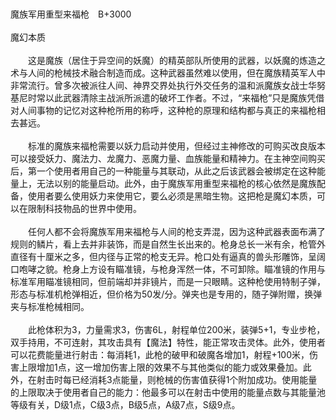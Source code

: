 <title>魔族军用重型来福枪</title>
<meta name="GENERATOR" content="WinCHM">
<meta http-equiv="Content-Type" content="text/html; charset=gb2312">
<br>
<br>魔族军用重型来福枪　B+3000 
<br>
<br>魔幻本质
<br>
<br>　　这是魔族（居住于异空间的妖魔）的精英部队所使用的武器，以妖魔的炼造之术与人间的枪械技术融合制造而成。这种武器虽然难以使用，但在魔族精英军人中非常流行。曾多次被派往人间、神界交界处执行外交任务的温和派魔族女战士华努基尼时常以此武器清除主战派所派遣的破坏工作者。不过，“来福枪”只是魔族凭借对人间事物的记忆对这种枪所用的称呼，这种枪的原理和结构都与真正的来福枪相去甚远。
<br> 
<br>　　标准的魔族来福枪需要以妖力启动并使用，但经过主神修改的可购买改良版本可以接受妖力、魔法力、龙魔力、恶魔力量、血族能量和精神力。在主神空间购买后，第一个使用者用自己的一种能量与其联动，从此之后该武器会被绑定在这种能量上，无法以别的能量启动。此外，由于魔族军用重型来福枪的核心依然是魔族配备，使用者要么使用妖力来使用它，要么必须是黑暗生物。这把枪是魔幻本质，可以在限制科技物品的世界中使用。
<br> 
<br>　　任何人都不会将魔族军用来福枪与人间的枪支弄混，因为这种武器表面布满了规则的鳞片，看上去并非装饰，而是自然生长出来的。枪身总长一米有余，枪管外直径有十厘米之多，但内径与正常的枪支无异。枪口处有逼真的兽头形雕饰，呈阔口咆哮之貌。枪身上方设有瞄准镜，与枪身浑然一体，不可卸除。瞄准镜的作用与标准军用瞄准镜相同，但前端却并非镜片，而是一只眼睛。这种枪使用特制子弹，形态与标准机枪弹相近，但价格为50发/分。弹夹也是专用的，随子弹附赠，换弹夹与标准枪械相同。 
<br>
<br>　　此枪体积为3，力量需求3，伤害6L，射程单位200米，装弹5+1，专业步枪，双手持用，不可连射，其攻击具有【魔法】特性，能正常攻击灵体。此外，使用者可以花费能量进行射击：每消耗1，此枪的破甲和破魔各增加1，射程+100米，伤害上限增加1点，这一增加伤害上限的效果不与其他类似的能力或效果叠加。此外，在射击时每已经消耗3点能量，则枪械的伤害值获得1个附加成功。使用能量的上限取决于使用者自己的能力：他最多可以在射击中使用的能量点数与其能量池等级有关，D级1点，C级3点，B级5点，A级7点，S级9点。 
<br>